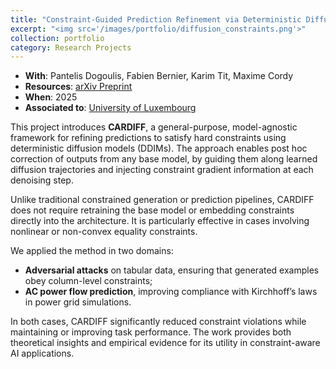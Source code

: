 ```yaml
---
title: "Constraint-Guided Prediction Refinement via Deterministic Diffusion Trajectories"
excerpt: "<img src='/images/portfolio/diffusion_constraints.png'>"
collection: portfolio
category: Research Projects
---
```


* __With__: Pantelis Dogoulis, Fabien Bernier, Karim Tit, Maxime Cordy  
* __Resources__: [arXiv Preprint](https://arxiv.org/abs/2506.12911v1)  
* __When__: 2025  
* __Associated to__: [University of Luxembourg](https://wwwen.uni.lu/)

This project introduces **CARDIFF**, a general-purpose, model-agnostic framework for refining predictions to satisfy hard constraints using deterministic diffusion models (DDIMs). The approach enables post hoc correction of outputs from any base model, by guiding them along learned diffusion trajectories and injecting constraint gradient information at each denoising step.

Unlike traditional constrained generation or prediction pipelines, CARDIFF does not require retraining the base model or embedding constraints directly into the architecture. It is particularly effective in cases involving nonlinear or non-convex equality constraints.

We applied the method in two domains:
- **Adversarial attacks** on tabular data, ensuring that generated examples obey column-level constraints;
- **AC power flow prediction**, improving compliance with Kirchhoff’s laws in power grid simulations.

In both cases, CARDIFF significantly reduced constraint violations while maintaining or improving task performance. The work provides both theoretical insights and empirical evidence for its utility in constraint-aware AI applications.
